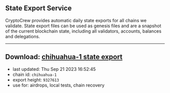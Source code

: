 ## State Export Service
CryptoCrew provides automatic daily state exports for all chains we validate. State export files can be used as genesis files and are a snapshot of the current blockchain state, including all validators, accounts, balances and delegations.

---
**Download: [chihuahua-1 state export](https://dl.ccvalidators.com/SERVICE/chihuahua/chihuahua-1_export_9327613.json)**
---

- last updated: Thu Sep 21 2023 16:52:45
- chain id: `chihuahua-1`
- export height: `9327613`
- use for: airdrops, local tests, chain recovery
